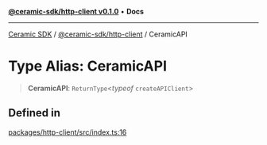 [**@ceramic-sdk/http-client v0.1.0**](../README.md) • **Docs**

***

[Ceramic SDK](../../../README.md) / [@ceramic-sdk/http-client](../README.md) / CeramicAPI

# Type Alias: CeramicAPI

> **CeramicAPI**: `ReturnType`\<*typeof* `createAPIClient`\>

## Defined in

[packages/http-client/src/index.ts:16](https://github.com/ceramicstudio/ceramic-sdk/blob/08d58118912aa26627dbf829b08a7b8bc9962e2e/packages/http-client/src/index.ts#L16)

